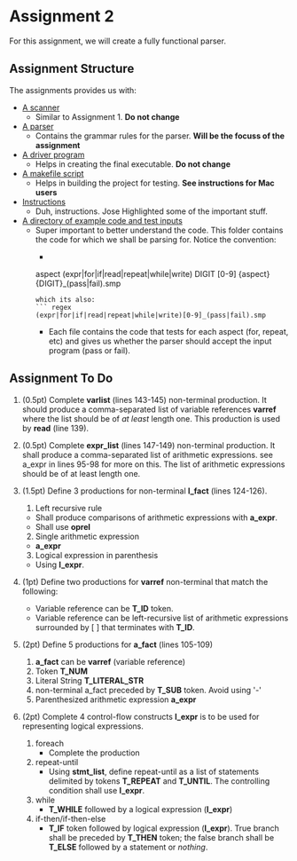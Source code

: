 
Assignment 2
============

For this assignment, we will create a fully functional parser.


Assignment Structure
--------------------

The assignments provides us with:

* [A scanner](scanner.yy)
  - Similar to Assignment 1. **Do not change**
* [A parser](grammar.y)
  - Contains the grammar rules for the parser. **Will be the focuss of the assignment**
* [A driver program](driver.c)
  - Helps in creating the final executable. **Do not change**
* [A makefile script](Makefile)
  - Helps in building the project for testing. **See instructions for Mac users**
* [Instructions](cs3323-a2)
  - Duh, instructions. Jose Highlighted some of the important stuff.
* [A directory of example code and test inputs](inputs/)
  - Super important to better understand the code. This folder contains the code for which we shall be parsing for. Notice the convention: 
    * ``` regex 
    aspect (expr|for|if|read|repeat|while|write)
    DIGIT  [0-9]
    {aspect}{DIGIT}_(pass|fail).smp
    ``` 
    which its also:
    ``` regex
    (expr|for|if|read|repeat|while|write)[0-9]_(pass|fail).smp
    ```
    * Each file contains the code that tests for each aspect (for, repeat, etc) and gives us whether the parser should accept the input program (pass or fail).


Assignment To Do
----------------

1. (0.5pt) Complete **varlist** (lines 143-145) non-terminal production. It should produce a comma-separated list of variable references __varref__ where the list should be of _at least_ length one. This production is used by **read** (line 139). 

2. (0.5pt) Complete **expr_list** (lines 147-149) non-terminal production. It shall produce a comma-separated list of arithmetic expressions. see a_expr in lines 95-98 for more on this. The list of arithmetic expressions should be of at least length one.

3. (1.5pt) Define 3 productions for non-terminal **l_fact** (lines 124-126).

    1. Left recursive rule
      * Shall produce comparisons of arithmetic expressions with **a_expr**. 
      * Shall use **oprel**
    2. Single arithmetic expression
      * **a_expr**
    3. Logical expression in parenthesis
      * Using **l_expr**.

4. (1pt) Define two productions for **varref** non-terminal that match the following:
    * Variable reference can be **T_ID** token.
    * Variable reference can be left-recursive list of arithmetic expressions surrounded by \[ \] that terminates with **T_ID**.

5. (2pt) Define 5 productions for **a_fact** (lines 105-109)

    1. **a_fact** can be **varref** (variable reference)
    2. Token **T_NUM**
    3. Literal String **T_LITERAL_STR**
    4. non-terminal a_fact preceded by **T_SUB** token. Avoid using '-'
    5. Parenthesized arithmetic expression **a_expr**

6. (2pt) Complete 4 control-flow constructs **l_expr** is to be used for representing logical expressions.

    1. foreach
        * Complete the production
    2. repeat-until
        * Using **stmt_list**, define repeat-until as a list of statements delimited by tokens **T_REPEAT** and **T_UNTIL**. The controlling condition shall use **l_expr**.
    3. while
        * **T_WHILE** followed by a logical expression (**l_expr**)
    4. if-then/if-then-else
        * **T_IF** token followed by logical expression (**l_expr**). True branch shall be preceded by **T_THEN** token; the  false branch shall be **T_ELSE** followed by a statement or _nothing_.
